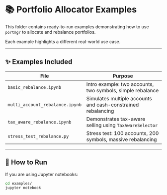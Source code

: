 # 📚 Portfolio Allocator Examples

This folder contains ready-to-run examples demonstrating how to use `portmgr` to allocate and rebalance portfolios.

Each example highlights a different real-world use case.

---

## ✨ Examples Included

| File | Purpose |
|-----|---------|
| `basic_rebalance.ipynb` | Intro example: two accounts, two symbols, simple rebalance |
| `multi_account_rebalance.ipynb` | Simulates multiple accounts and cash-constrained rebalancing |
| `tax_aware_rebalance.ipynb` | Demonstrates tax-aware selling using `TaxAwareSelector` |
| `stress_test_rebalance.py` | Stress test: 100 accounts, 200 symbols, massive rebalancing |

---

## 🏁 How to Run

If you are using Jupyter notebooks:

```bash
cd examples/
jupyter notebook
```